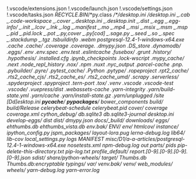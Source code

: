 !.vscode/extensions.json
!.vscode/launch.json
!.vscode/settings.json
!.vscode/tasks.json
$RECYCLE.BIN/
*$py.class
**/\*/desktop.ini
**/desktop.ini
_.cab
_.code-workspace
_.cover
_.desktop.ini
_.desktop.init
_.dist
_.egg
_.egg-info/
_.init
_.lcov
_.lnk
_.log
_.manifest
_.mo
_.mp4
_.msi
_.msix
_.msm
_.msp
_.pid
_.pid.lock
_.pot
_.py,cover
_.py[cod]
_.sage.py
_.seed
_.so
_.spec
_.stackdump
_.tgz
_.tsbuildinfo
_.webm
_postgresql-12.4-1-windows-x64.exe
.cache
.cache/
.coverage
.coverage._
.dmypy.json
.DS_store
.dynamodb/
.eggs/
.env
.env.spec
.env.test
.eslintcache
.fusebox/
.grunt
.history/
.hypothesis/
.installed.cfg
.ipynb_checkpoints
.lock-wscript
.mypy_cache/
.next
.node_repl_history
.nox/
.npm
.nuxt
.nyc_output
.parcel-cache
.pnp._
.pybuilder/
.pyre/
.pytest_cache/
.Python
.pytype/
.ropeproject
.rpt2_cache/
.rts2_cache_cjs/
.rts2_cache_es/
.rts2_cache_umd/
.scrapy
.serverless/
.spyderproject
.spyproject
.tern-port
.tox/
.venv
.vscode
.vscode-test
.vscode/_
.vuepress/dist
.webassets-cache
.yarn-integrity
.yarn/build-state.yml
.yarn/cache
.yarn/install-state.gz
.yarn/unplugged
/site
[Dd]esktop.ini
**pycache**/
**pypackages**/
bower_components
build/
build/Release
celerybeat-schedule
celerybeat.pid
cover/
coverage
coverage.xml
cython_debug/
db.sqlite3
db.sqlite3-journal
desktop.ini
develop-eggs/
dist
dist/
dmypy.json
docs/\_build/
downloads/
eggs/
ehthumbs.db
ehthumbs_vista.db
env.bak/
ENV/
env/
htmlcov/
instance/
ipython_config.py
jspm_packages/
layout-lora.pug
lerna-debug.log*
lib64/
lib-cov
local_settings.py
logs
MANIFEST
misc/D1/a-a-articles/postgresql-12.4-1-windows-x64.exe
nosetests.xml
npm-debug.log*
out
parts/
pids
pip-delete-this-directory.txt
pip-log.txt
profile_default/
report.[0-9]_.[0-9]_.[0-9]_.[0-9]_.json
sdist/
share/python-wheels/
target/
Thumbs.db
Thumbs.db:encryptable
typings/
var/
venv.bak/
venv/
web_modules/
wheels/
yarn-debug.log*
yarn-error.log*
